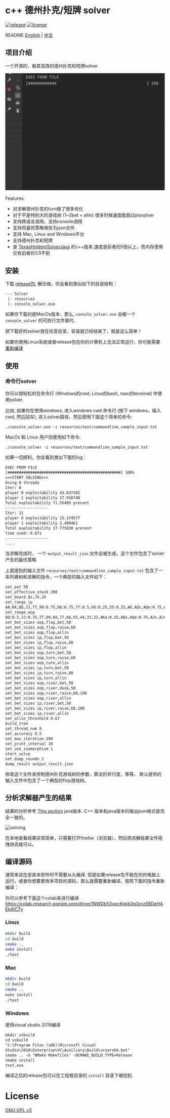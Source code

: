 # c++ 德州扑克/短牌 solver

[![release](https://img.shields.io/github/v/release/bupticybee/TexasSolver?label=release&style=flat-square)](https://github.com/bupticybee/TexasSolver/releases)
[![license](https://img.shields.io/github/license/bupticybee/TexasSolver?style=flat-square)](https://github.com/bupticybee/TexasSolver/blob/master/LICENSE)

README [English](README.md) | [中文](README.zh-CN.md)

## 项目介绍

一个开源的，极其高效的德州扑克和短牌solver

![solving](imgs/solving.gif)

Features:
- 对求解德州扑克的turn做了很多优化
- 对于不是特别大的游戏树 (1~2bet + allin) 很多时候速度能超过piosolver 
- 支持跨语言调用，支持console调用 
- 支持将最优策略保存为json文件
- 支持 Mac, Linux and Windows平台
- 支持德州扑克和短牌
- 是 [TexasHoldemSolverJava](https://github.com/bupticybee/TexasHoldemSolverJava) 的c++版本,速度是前者的5倍以上，而内存使用仅有前者的1/3不到

## 安装

下载 [release包](https://github.com/bupticybee/TexasSolver/release), 解压缩，你会看到类似如下的目录结构：

```text
--- Solver
 |- resources
 |- console_solver.exe
```

如果你下载的是MacOs版本，那么, ```console_solver.exe``` 会被一个 ```console_solver``` 的可执行文件替代.

把下载好的solver放在任意目录，安装就已经结束了，就是这么简单！

如果你使用Linux系统或者release包在你的计算机上无法正常运行，你可能需要 [重新编译](#编译源码)

## 使用

### 命令行solver

你可以很轻松的在命令行 (Windows的cwd, Linux的bash,  mac的terminal) 中使用solver.

比如, 如果你在使用windows, 进入windows cwd 命令行 (按下 windows，输入cwd, 然后回车), 进入solver路径，然后使用下面这个简单的命令:

```text
./console_solver.exe -i resources/text/commandline_sample_input.txt 
```

MacOs 和 Linux 用户则使用如下命令:

```text
./console_solver -i resources/text/commandline_sample_input.txt 
```

如果一切顺利，你会看到类似下面的log：

```text
EXEC FROM FILE
[##################################################] 100%
<<<START SOLVING>>>
Using 8 threads
Iter: 0
player 0 exploitability 43.637302
player 1 exploitability 27.916748
Total exploitability 71.55405 precent
-------------------
Iter: 11
player 0 exploitability 15.374577
player 1 exploitability 2.400461
Total exploitability 17.775038 precent
time used: 6.871
-------------------
....
```

当求解完成时， 一个 ```output_result.json``` 文件会被生成，这个文件包含了solver产生的最优策略

上面提到的输入文件 ```resources/text/commandline_sample_input.txt``` 包含了一系列建树和求解的指令，一个典型的输入文件如下：

```text
set_pot 50
set_effective_stack 200
set_board Qs,Jh,2h
set_range_ip AA,KK,QQ,JJ,TT,99:0.75,88:0.75,77:0.5,66:0.25,55:0.25,AK,AQs,AQo:0.75,AJs,AJo:0.5,ATs:0.75,A6s:0.25,A5s:0.75,A4s:0.75,A3s:0.5,A2s:0.5,KQs,KQo:0.5,KJs,KTs:0.75,K5s:0.25,K4s:0.25,QJs:0.75,QTs:0.75,Q9s:0.5,JTs:0.75,J9s:0.75,J8s:0.75,T9s:0.75,T8s:0.75,T7s:0.75,98s:0.75,97s:0.75,96s:0.5,87s:0.75,86s:0.5,85s:0.5,76s:0.75,75s:0.5,65s:0.75,64s:0.5,54s:0.75,53s:0.5,43s:0.5
set_range_oop QQ:0.5,JJ:0.75,TT,99,88,77,66,55,44,33,22,AKo:0.25,AQs,AQo:0.75,AJs,AJo:0.75,ATs,ATo:0.75,A9s,A8s,A7s,A6s,A5s,A4s,A3s,A2s,KQ,KJ,KTs,KTo:0.5,K9s,K8s,K7s,K6s,K5s,K4s:0.5,K3s:0.5,K2s:0.5,QJ,QTs,Q9s,Q8s,Q7s,JTs,JTo:0.5,J9s,J8s,T9s,T8s,T7s,98s,97s,96s,87s,86s,76s,75s,65s,64s,54s,53s,43s
set_bet_sizes oop,flop,bet,50
set_bet_sizes oop,flop,raise,60
set_bet_sizes oop,flop,allin
set_bet_sizes ip,flop,bet,50
set_bet_sizes ip,flop,raise,60
set_bet_sizes ip,flop,allin
set_bet_sizes oop,turn,bet,50
set_bet_sizes oop,turn,raise,60
set_bet_sizes oop,turn,allin
set_bet_sizes ip,turn,bet,50
set_bet_sizes ip,turn,raise,60
set_bet_sizes ip,turn,allin
set_bet_sizes oop,river,bet,50
set_bet_sizes oop,river,donk,50
set_bet_sizes oop,river,raise,60,100
set_bet_sizes oop,river,allin
set_bet_sizes ip,river,bet,50
set_bet_sizes ip,river,raise,60,100
set_bet_sizes ip,river,allin
set_allin_threshold 0.67
build_tree
set_thread_num 8
set_accuracy 0.5
set_max_iteration 200
set_print_interval 10
set_use_isomorphism 1
start_solve
set_dump_rounds 2
dump_result output_result.json
```

修改这个文件来控制德州扑克游戏树的参数，算法的并行度，等等。 默认提供的输入文件中包含了一个典型的flop游戏树。

## 分析求解器产生的结果

结果的分析参考 [This section](https://github.com/bupticybee/TexasHoldemSolverJava#reading-the-solvers-output) java版本. C++ 版本和java版本的输出json格式是完全一致的。

![solving](imgs/see_result.gif)

在本地查看结果非常简单，只需要打开firefox（浏览器），然后把求解结果文件拖拽进去就可以。

## 编译源码

通常来说在安装本软件时不需要从头编译. 但是如果release包不能在你的电脑上运行，或者你想要更改本项目的源码，那么就需要重新编译，按照下面的指令重新编译：

你可以参考下面这个colab来进行编译 https://colab.research.google.com/drive/1NWDb53ypcKpkb3g3orzEBDeHAEkAIC7y

### Linux

```bash
mkdir build
cd build
cmake ..
make install
./test
```

### Mac

```bash
mkdir build
cd build
cmake ..
make install
./test
```

### Windows
使用visual studio 2019编译
```
mkdir vsbuild
cd vsbuild
"C:\Program Files (x86)\Microsoft Visual Studio\2019\Enterprise\VC\Auxiliary\Build\vcvars64.bat"
cmake .. -G "NMake Makefiles" -DCMAKE_BUILD_TYPE=Release
nmake install
test.exe
```

编译之后的release包可以在工程根目录的 ```install``` 目录下被找到. 

# License

[GNU GPL v3](https://www.gnu.org/licenses/gpl-3.0.en.html)
